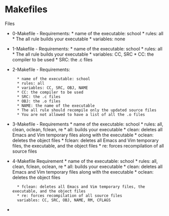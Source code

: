 # Makefiles

Files
 * 0-Makefile - 
 	Requirements:
 		* name of the executable: school
		* rules: all
		* The all rule builds your executable
		* variables: none

* 1-Makefile -
	Requirements:
		* name of the executable: school
		* rules: all
		* The all rule builds your executable
		* variables: CC, SRC
		* CC: the compiler to be used
		* SRC: the .c files

* 2-Makefile -
	Requirements:

		* name of the executable: school
		* rules: all
		* variables: CC, SRC, OBJ, NAME
		* CC: the compiler to be used
		* SRC: the .c files
		* OBJ: the .o files
		* NAME: the name of the executable
		* The all rule should recompile only the updated source files
		* You are not allowed to have a list of all the .o files

* 3-Makefile - 
	Requirements
		* name of the executable: school
		* rules: all, clean, oclean, fclean, re
			* all: builds your executable
			* clean: deletes all Emacs and Vim temporary files along with the executable
			* oclean: deletes the object files
			* fclean: deletes all Emacs and Vim temporary files, the executable, and the object files
			* re: forces recompilation of all source files
		

* 4-Makefile
	Requirement
		* name of the executable: school
		* rules: all, clean, fclean, oclean, re
		* all: builds your executable
		* clean: deletes all Emacs and Vim temporary files along with the executable
		* oclean: deletes the object files
		
		* fclean: deletes all Emacs and Vim temporary files, the executable, and the object files
		* re: forces recompilation of all source files
		variables: CC, SRC, OBJ, NAME, RM, CFLAGS
* 
